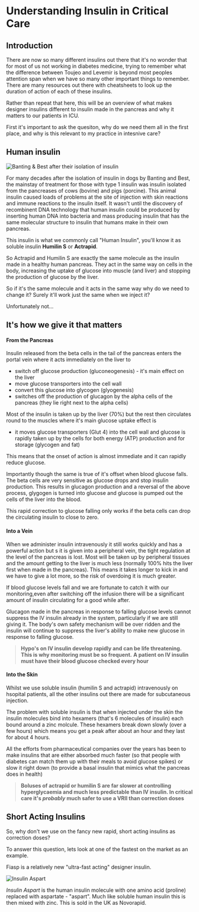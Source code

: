 # Understanding Insulin in Critical Care


## Introduction


There are now so many different insulins out there that it's no wonder that for most of us not working in diabetes medicine, trying to remember what the difference between Toujeo and Levemir is beyond most peoples attention span when we have so many other important things to remember. There are many resources out there with cheatsheets to look up the duration of action of each of these insulins.

Rather than repeat that here, this will be an overview of what makes designer insulins different to insulin made in the pancreas and why it matters to our patients in ICU. 


First it's important to ask the quesiton, why do we need them all in the first place, and why is this relevant to my practice in intesnive care?


## Human insulin

![Banting & Best after their isolation of insulin](Banting&Best.jpg)

For many decades after the isolation of insulin in dogs by Banting and Best, the mainstay of treatment for those with type 1 insulin was insulin isolated from the pancreases of cows (bovine) and pigs (porcine). This animal insulin caused loads of problems at the site of injection with skin reactions and immune reactions to the insulin itself. It wasn't until the discovery of recombinent DNA technology that human insulin could be produced by inserting human DNA into bacteria and mass producing insulin that has the same molecular structure to insulin that humans make in their own pancreas.


This insulin is what we commonly call "Human Insulin", you'll know it as soluble insulin **Humilin S** or **Actrapid**.

So Actrapid and Humilin S are exactly the same molecule as the insulin made in a healthy human pancreas. They act in the same way on cells in the body, increasing the uptake of glucose into muscle (and liver) and stopping the production of glucose by the liver. 

So if it's the same molecule and it acts in the same way why do we need to change it? Surely it'll work just the same when we inject it?


Unfortunately not...


## It's how we give it that matters


#### From the Pancreas

Insulin released from the beta cells in the tail of the pancreas enters the portal vein where it acts immediately on the liver to

* switch off glucose production (gluconeogenesis) - it's main effect on the liver
* move glucose transporters into the cell wall
* convert this glucose into glycogen (glyogenesis)
* switches off the production of glucagon by the alpha cells of the pancreas (they lie right next to the alpha cells)


Most of the insulin is taken up by the liver (70%) but the rest then circulates round to the muscles where it's main glucose uptake effect is

* it moves glucose transporters (Glut 4) into the cell wall and glucose is rapidly taken up by the cells for both energy (ATP) production and for storage (glycogen and fat)


This means that the onset of action is almost immediate and it can rapidly reduce glucose.


Importantly though the same is true of it's offset when blood glucose falls. The beta cells are very sensitive as glucose drops and stop insulin production. This results in glucagon production and a reversal of the above process, glygogen is turned into glucose and glucose is pumped out the cells of the liver into the blood. 

This rapid correction to glucose falling only works if the beta cells can drop the circulating insulin to close to zero.


#### Into a Vein

When we administer insulin intravenously it still works quickly and has a powerful action but s it is given into a peripheral vein, the tight regulation at the level of the pancreas is lost. Most will be taken up by peripheral tissues and the amount getting to the liver is much less (normally 100% hits the liver first when made in the pancreas). This means it takes longer to kick in and we have to give a lot more, so the risk of overdoing it is much greater. 

If blood glucose levels fall and we are fortunate to catch it with our monitoring,even after switching off the infusion there will be a significant amount of insulin circulating for a good while after. 

Glucagon made in the pancreas in response to falling glucose levels cannot suppress the IV insulin already in the system, particularly if we are still giving it. The body's own safety mechanism will be over ridden and the insulin will continue to suppress the liver's ability to make new glucose in response to falling glucose. 



> **Hypo's on IV insulin develop rapidly and can be life threatening. This is why monitoring must be so frequent.**
> **A patient on IV insulin must have their blood glucose checked every hour**


#### Into the Skin

Whilst we use soluble insulin (humilin S and actrapid) intravenously on hsopital patients, all the other insulins out there are made for subcutaneous injection. 

The problem with soluble insulin is that when injected under the skin the insulin molecules bind into hexamers (that's 6 molecules of insulin) each bound around a zinc molcule. These hexamers break down slowly (over a few hours) which means you get a peak after about an hour and they last for about 4 hours.


All the efforts from pharmaceutical companies over the years has been to make insulins that are either absorbed much faster (so that people with diabetes can match them up with their meals to avoid glucose spikes) or slow it right down (to provide a basal insulin that mimics what the pancreas does in health)


> **Boluses of actrapid or humilin S are far slower at controlling hyperglycaemia and much less predictable than IV insulin. In critical care it's *probably* much safer to use a VRII than correction doses**


## Short Acting Insulins

So, why don't we use on the fancy new rapid, short acting insulins as correction doses?

To answer this question, lets look at one of the fastest on the market as an example. 

Fiasp is a relatively new "ultra-fast acting" designer insulin. 

![Insulin Aspart](Aspart.jpeg)

*Insulin Aspart* is the human insulin molecule with one amino acid (proline) replaced with aspartate - "aspart". Much like soluble human insulin this is then mixed with zinc. This is sold in the UK as Novorapid.










